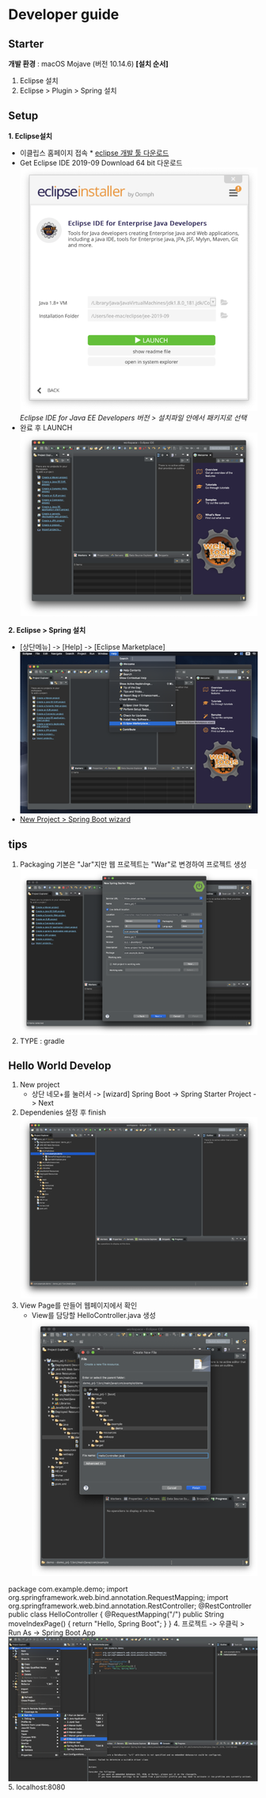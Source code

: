 # Developer guide


## Starter
 **개발 환경** : macOS Mojave (버전 10.14.6)
 **[설치 순서]**
  1. Eclipse 설치
  2. Eclipse > Plugin > Spring 설치

## Setup
 **1. Eclipse설치**
   - 이클립스 홈페이지 접속
    * [eclipse 개발 툴 다운로드](http://www.eclipse.org/downloads/)
   - Get Eclipse IDE 2019-09 Download 64 bit 다운로드
     ![eclipse](https://github.com/izyrtm/izyrtm-cms-server/blob/master/docs/image/setup-eclipse-javaEE.png)
     *Eclipse IDE for Java EE Developers 버전 > 설치파일 안에서 패키지로 선택*
   - 완료 후 LAUNCH
     ![launch](https://github.com/izyrtm/izyrtm-cms-server/blob/master/docs/image/setup-eclipse-launch.png)
   
 **2. Eclipse > Spring 설치**
   - [상단메뉴] -> [Help] -> [Eclipse Marketplace]
     ![market](https://github.com/izyrtm/izyrtm-cms-server/blob/master/docs/image/setup-sts.png)
   - <u>New Project > Spring Boot wizard</u>

## tips
  1. Packaging 기본은 "Jar"지만 웹 프로젝트는 "War"로 변경하여 프로젝트 생성
     ![market](https://github.com/izyrtm/izyrtm-cms-server/blob/master/docs/image/tip-packaging.png)
  2. TYPE : gradle

## Hello World Develop
  1. New project
     - 상단 네모+를 눌러서  -> [wizard] Spring Boot  -> Spring Starter Project  -> Next
  2. Dependenies 설정 후 finish
     ![newproject](https://github.com/izyrtm/izyrtm-cms-server/blob/master/docs/image/develop-newproject.png)
  3. View Page를 만들어 웹페이지에서 확인
     - View를 담당할 HelloController.java 생성
     ![View](https://github.com/izyrtm/izyrtm-cms-server/blob/master/docs/image/develop-view.png)
     
   package com.example.demo;
   import org.springframework.web.bind.annotation.RequestMapping;
   import org.springframework.web.bind.annotation.RestController;
   @RestController
      public class HelloController {
      @RequestMapping("/")
      public String moveIndexPage() {
      return "Hello, Spring Boot";
         }
   }
  4. 프로젝트 -> 우클릭 > Run As -> Spring Boot App
      ![View](https://github.com/izyrtm/izyrtm-cms-server/blob/master/docs/image/develop-Runas.png)
  5. localhost:8080



